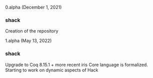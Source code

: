 0.alpha (December 1, 2021)

### shack
Creation of the repository

1.alpha (May 13, 2022)

### shack
Upgrade to Coq 8.15.1 + more recent iris
Core language is formalized. Starting to work on dynamic aspects of Hack
